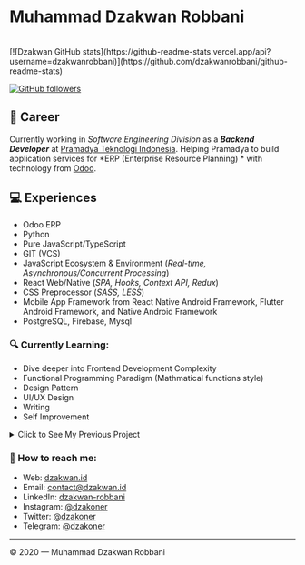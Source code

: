 # Muhammad Dzakwan Robbani
<div align="center">

</div>
<br>
[![Dzakwan GitHub stats](https://github-readme-stats.vercel.app/api?username=dzakwanrobbani)](https://github.com/dzakwanrobbani/github-readme-stats)

[![GitHub followers](https://img.shields.io/github/followers/dzakwanrobbani?label=Follower&style=social)](https://github.com/dzakwanrobbani?tab=followers)

## 💼 Career
Currently working in *Software Engineering Division* as a ***Backend Developer*** at [Pramadya Teknologi Indonesia](https://pramadya.co.id). Helping Pramadya to build application services for *ERP (Enterprise Resource Planning) * with technology from [Odoo](https://odoo.com).

## 💻 Experiences
- Odoo ERP
- Python
- Pure JavaScript/TypeScript
- GIT (VCS)
- JavaScript Ecosystem & Environment (*Real-time, Asynchronous/Concurrent Processing*)
- React Web/Native (*SPA, Hooks, Context API, Redux*)
- CSS Preprocessor (*SASS, LESS*)
- Mobile App Framework from React Native Android Framework, Flutter Android Framework, and Native Android Framework
- PostgreSQL, Firebase, Mysql

### 🔍 Currently Learning:
- Dive deeper into Frontend Development Complexity
- Functional Programming Paradigm (Mathmatical functions style)
- Design Pattern
- UI/UX Design
- Writing
- Self Improvement

</details>

<details>
<summary>Click to See My Previous Project</summary>

> To be added

</details>

### 🚀 How to reach me:
- Web: [dzakwan.id](https://dzakwan.id)
- Email: [contact@dzakwan.id](mailto:contact@dzakwan.id)
- LinkedIn: [dzakwan-robbani](https://www.linkedin.com/in/dzakwan-robbani-6647ba179/)
- Instagram: [@dzakoner](https://instagram.com/dzakoner)
- Twitter: [@dzakoner](https://twitter.com/dzakoner)
- Telegram: [@dzakoner](https://t.me/dzakoner)

---

© 2020 — Muhammad Dzakwan Robbani
<!--
**dzakwanrobbani/dzakwanrobbani** is a ✨ _special_ ✨ repository because its `README.md` (this file) appears on your GitHub profile.

Here are some ideas to get you started:

- 🔭 I’m currently working on Pramadya Teknologi Indonesia
- 🌱 I’m currently learning Python and React Native
- 👯 I’m looking to collaborate on Odoo ERP
- 🤔 I’m looking for help with Odoo Customization
- 💬 Ask me about Anythink About Odoo
- 📫 How to reach me: 
- 😄 Pronouns: English, Arabic, Indonesia
- ⚡ Fun fact: Off
-->
